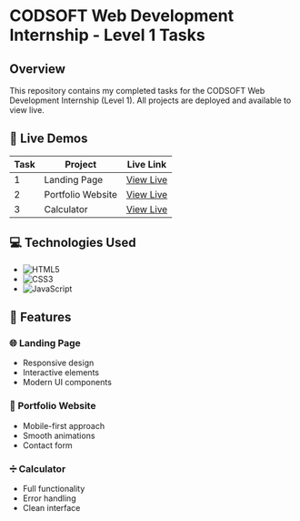# CODSOFT Web Development Internship - Level 1 Tasks

## Overview
This repository contains my completed tasks for the CODSOFT Web Development Internship (Level 1). All projects are deployed and available to view live.

## 🚀 Live Demos
| Task | Project | Live Link |
|------|---------|-----------|
| 1 | Landing Page | [View Live](https://rajat119.github.io/CODSOFT/LandingPage) |
| 2 | Portfolio Website | [View Live](https://rajat119.github.io/CODSOFT/Portfolio) |
| 3 | Calculator | [View Live](https://rajat119.github.io/CODSOFT/Calculator) |


## 💻 Technologies Used
- ![HTML5](https://img.shields.io/badge/HTML5-E34F26?style=flat&logo=html5&logoColor=white)
- ![CSS3](https://img.shields.io/badge/CSS3-1572B6?style=flat&logo=css3&logoColor=white)
- ![JavaScript](https://img.shields.io/badge/JavaScript-F7DF1E?style=flat&logo=javascript&logoColor=black)

## 🔧 Features
### 🌐 Landing Page
- Responsive design
- Interactive elements
- Modern UI components

### 🎨 Portfolio Website
- Mobile-first approach
- Smooth animations
- Contact form

### ➗ Calculator
- Full functionality
- Error handling
- Clean interface
